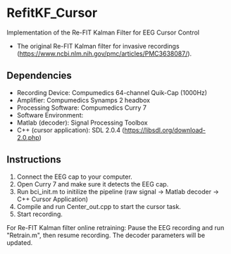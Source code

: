 # RefitKF_Cursor

Implementation of the Re-FIT Kalman Filter for EEG Cursor Control
- The original Re-FIT Kalman filter for invasive recordings (https://www.ncbi.nlm.nih.gov/pmc/articles/PMC3638087/).


## Dependencies
- Recording Device: Compumedics 64-channel Quik-Cap (1000Hz)
- Amplifier: Compumedics Synamps 2 headbox
- Processing Software: Compumedics Curry 7
- Software Environment:
- Matlab (decoder): Signal Processing Toolbox
- C++ (cursor application): SDL 2.0.4 (https://libsdl.org/download-2.0.php)

## Instructions
1. Connect the EEG cap to your computer.
2. Open Curry 7 and make sure it detects the EEG cap. 
3. Run bci_init.m to initilize the pipeline (raw signal -> Matlab decoder -> C++ Cursor Application)
4. Compile and run Center_out.cpp to start the cursor task.
5. Start recording. 

For Re-FIT Kalman filter online retraining: 
Pause the EEG recording and run "Retrain.m", then resume recording. The decoder parameters will be updated. 
